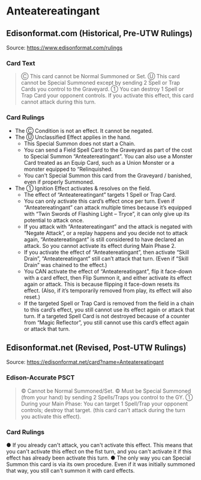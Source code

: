 # Anteatereatingant

## Edisonformat.com (Historical, Pre-UTW Rulings)

Source: https://www.edisonformat.com/rulings

### Card Text

> Ⓒ This card cannot be Normal Summoned or Set. Ⓤ This card cannot be Special Summoned except by sending 2 Spell or Trap Cards you control to the Graveyard. ① You can destroy 1 Spell or Trap Card your opponent controls. If you activate this effect, this card cannot attack during this turn.

### Card Rulings

*   The Ⓒ Condition is not an effect. It cannot be negated.
*   The Ⓤ Unclassified Effect applies in the hand.
    *   This Special Summon does not start a Chain.
    *   You can send a Field Spell Card to the Graveyard as part of the cost to Special Summon “Anteatereatingant”. You can also use a Monster Card treated as an Equip Card, such as a Union Monster or a monster equipped to “Relinquished.
    *   You can't Special Summon this card from the Graveyard / banished, even if properly Summoned.
*   The ① Ignition Effect activates & resolves on the field.
    *   The effect of “Anteatereatingant” targets 1 Spell or Trap Card.
    *   You can only activate this card’s effect once per turn. Even if “Anteatereatingant” can attack multiple times because it’s equipped with “Twin Swords of Flashing Light – Tryce”, it can only give up its potential to attack once.
    *   If you attack with “Anteatereatingant” and the attack is negated with “Negate Attack”, or a replay happens and you decide not to attack again, “Anteatereatingant” is still considered to have declared an attack. So you cannot activate its effect during Main Phase 2.
    *   If you activate the effect of “Anteatereatingant”, then activate “Skill Drain”, “Anteatereatingant” still can’t attack that turn. (Even if “Skill Drain” was chained to the effect.)
    *   You CAN activate the effect of “Anteatereatingant”, flip it face-down with a card effect, then Flip Summon it, and either activate its effect again or attack. This is because flipping it face-down resets its effect. (Also, if it’s temporarily removed from play, its effect will also reset.)
    *   If the targeted Spell or Trap Card is removed from the field in a chain to this card’s effect, you still cannot use its effect again or attack that turn. If a targeted Spell Card is not destroyed because of a counter from “Magic Reflector”, you still cannot use this card’s effect again or attack that turn.

## Edisonformat.net (Revised, Post-UTW Rulings)

Source: https://edisonformat.net/card?name=Anteatereatingant

### Edison-Accurate PSCT

> © Cannot be Normal Summoned/Set.
> © Must be Special Summoned (from your hand) by sending 2 Spells/Traps you control to the GY.
> ① During your Main Phase: You can target 1 Spell/Trap your opponent controls; destroy that target.
> (this card can't attack during the turn you activate this effect).

### Card Rulings

● If you already can't attack, you can't activate this effect.
This means that you can't activate this effect on the fist turn, and you can't activate it if this effect has already been activate this turn.
● The only way you can Special Summon this card is via its own procedure.
Even if it was initially summoned that way, you still can't summon it with card effects.
            